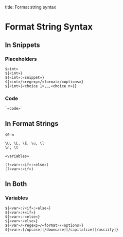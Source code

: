 title: Format string syntax

# Format String Syntax

## In Snippets

### Placeholders

	$«int»
	${«int»}
	${«int»:«snippet»}
	${«int»/«regexp»/«format»/«options»}
	${«int»|«choice 1»,…,«choice n»|}

### Code

	`«code»`

## In Format Strings

	$0-n

	\U, \L, \E, \u, \l
	\n, \t

	«variables»

	(?«var»:«if»:«else»)
	(?«var»:«if»)

## In Both

### Variables

	${«var»:?«if»:«else»}
	${«var»:+«if»}
	${«var»:-«else»}
	${«var»:«else»}
	${«var»/«regexp»/«format»/«options»}
	${«var»:[/upcase][/downcase][/capitalize][/asciify]}
